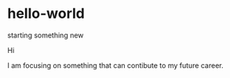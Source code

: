 # hello-world
starting something new

Hi

I am focusing on something that can contibute to my future career. 
